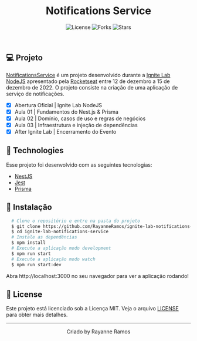 <h1 align="center"> Notifications Service </h1>

<p  align='center'>
  <img src='https://img.shields.io/badge/license-MIT-%23835afd' alt='License' />
  <img src='https://img.shields.io/badge/forks-MIT-%23835afd' alt='Forks' />
  <img src='https://img.shields.io/badge/stars-MIT-%23835afd' alt='Stars' />
</p>

<br>

## 💻 Projeto
[NotificationsService]() é um projeto desenvolvido durante a [Ignite Lab NodeJS](https://lp.rocketseat.com.br/) apresentado pela [Rocketseat](https://www.rocketseat.com.br/) entre 12 de dezembro a 15 de dezembro de 2022. O projeto consiste na criação de uma
aplicação de serviço de notificações.

  - [x] Abertura Oficial | Ignite Lab NodeJS
  - [x] Aula 01 | Fundamentos do Nest.js & Prisma
  - [x] Aula 02 | Domínio, casos de uso e regras de negócios
  - [x] Aula 03 | Infraestrutura e injeção de dependências
  - [x] After Ignite Lab | Encerramento do Evento

## 🧪 Technologies

Esse projeto foi desenvolvido com as seguintes tecnologias:

  - [NestJS](https://docs.nestjs.com/)
  - [Jest](https://jestjs.io/pt-BR/)
  - [Prisma](https://www.prisma.io/)

## 🚀 Instalação

```bash
  # Clone o repositório e entre na pasta do projeto
  $ git clone https://github.com/RayanneRamos/ignite-lab-notifications-service.git
  $ cd ignite-lab-notifications-service
  # Instale as dependências
  $ npm install
  # Execute a aplicação modo development
  $ npm run start
  # Execute a aplicação modo watch
  $ npm run start:dev
```
  Abra http://localhost:3000 no seu navegador para ver a aplicação rodando!

## 📝 License

Este projeto está licenciado sob a Licença MIT. Veja o arquivo [LICENSE](LICENSE) para obter mais detalhes.

---

<p align='center'>Criado by Rayanne Ramos</p>